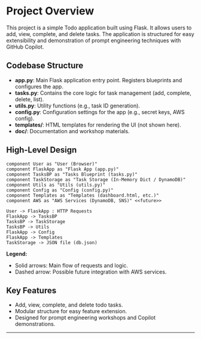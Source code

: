 # Project Overview

This project is a simple Todo application built using Flask. It allows users to add, view, complete, and delete tasks. The application is structured for easy extensibility and demonstration of prompt engineering techniques with GitHub Copilot.

## Codebase Structure

- **app.py**: Main Flask application entry point. Registers blueprints and configures the app.
- **tasks.py**: Contains the core logic for task management (add, complete, delete, list).
- **utils.py**: Utility functions (e.g., task ID generation).
- **config.py**: Configuration settings for the app (e.g., secret keys, AWS config).
- **templates/**: HTML templates for rendering the UI (not shown here).
- **doc/**: Documentation and workshop materials.

## High-Level Design

```architecture-beta
component User as "User (Browser)"
component FlaskApp as "Flask App (app.py)"
component TasksBP as "Tasks Blueprint (tasks.py)"
component TaskStorage as "Task Storage (In-Memory Dict / DynamoDB)"
component Utils as "Utils (utils.py)"
component Config as "Config (config.py)"
component Templates as "Templates (dashboard.html, etc.)"
component AWS as "AWS Services (DynamoDB, SNS)" <<future>>

User -> FlaskApp : HTTP Requests
FlaskApp -> TasksBP
TasksBP -> TaskStorage
TasksBP -> Utils
FlaskApp -> Config
FlaskApp -> Templates
TaskStorage -> JSON file (db.json)
```

**Legend:**
- Solid arrows: Main flow of requests and logic.
- Dashed arrow: Possible future integration with AWS services.

## Key Features

- Add, view, complete, and delete todo tasks.
- Modular structure for easy feature extension.
- Designed for prompt engineering workshops and Copilot demonstrations.

---
